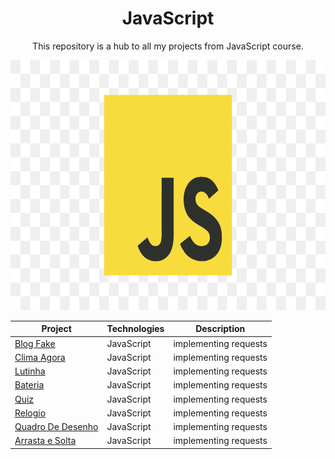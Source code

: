 <h1 align="center">JavaScript</h1>

<p align="center">This repository is a hub to all my projects from JavaScript course.</p>

<p align="center">
  <img height="400px" src="./assets/javascript.png">
</p>

<div align="center">

| Project | Technologies | Description |
|----------|----------|----------|
| [Blog Fake](https://github.com/kaiokampos/BlogFake.git)   | JavaScript | implementing requests |
| [Clima Agora](https://github.com/kaiokampos/clima.git)   | JavaScript | implementing requests |
| [Lutinha](https://github.com/kaiokampos/Lutinha-js.git)   | JavaScript | implementing requests |
| [Bateria](https://github.com/kaiokampos/bateria.git)   | JavaScript | implementing requests |
| [Quiz](https://github.com/kaiokampos/quiz.git)   | JavaScript | implementing requests |
| [Relogio](https://github.com/kaiokampos/relogio.git)   | JavaScript | implementing requests |
| [Quadro De Desenho](https://github.com/kaiokampos/quadro-de-desenho.git)   | JavaScript | implementing requests |
| [Arrasta e Solta](https://github.com/kaiokampos/arrasta-e-solta.git)   | JavaScript | implementing requests |


</div>
